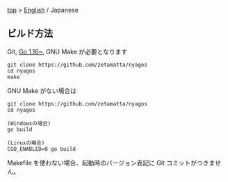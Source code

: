 [top](../readme_ja.md) &gt; [English](./09-Build_en.md) / Japanese

ビルド方法
----------

Git, [Go 1.16~](http://golang.org), GNU Make が必要となります

    git clone https://github.com/zetamatta/nyagos
    cd nyagos
    make

GNU Make がない場合は

    git clone https://github.com/zetamatta/nyagos
    cd nyagos

    (Windowsの場合)
    go build

    (Linuxの場合)
    CGO_ENABLED=0 go build

Makefile を使わない場合、起動時のバージョン表記に Git コミットがつきません。

<!-- vim:set fenc=utf8: -->
